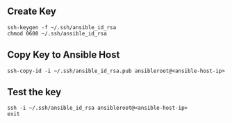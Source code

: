 ## Create Key
```
ssh-keygen -f ~/.ssh/ansible_id_rsa
chmod 0600 ~/.ssh/ansible_id_rsa
```

## Copy Key to Ansible Host
```
ssh-copy-id -i ~/.ssh/ansible_id_rsa.pub ansibleroot@<ansible-host-ip>
```

## Test the key
```
ssh -i ~/.ssh/ansible_id_rsa ansibleroot@<ansible-host-ip>
exit
```
